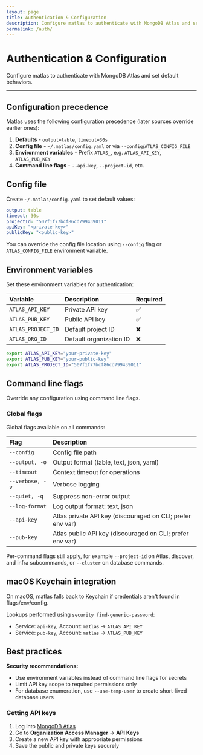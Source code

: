 ```yaml
---
layout: page
title: Authentication & Configuration
description: Configure matlas to authenticate with MongoDB Atlas and set default behaviors.
permalink: /auth/
---
```


# Authentication & Configuration

Configure matlas to authenticate with MongoDB Atlas and set default behaviors.



---

## Configuration precedence

Matlas uses the following configuration precedence (later sources override earlier ones):

1. **Defaults** - `output=table`, `timeout=30s`
2. **Config file** - `~/.matlas/config.yaml` or via `--config`/`ATLAS_CONFIG_FILE`
3. **Environment variables** - Prefix `ATLAS_`, e.g. `ATLAS_API_KEY`, `ATLAS_PUB_KEY`
4. **Command line flags** - `--api-key`, `--project-id`, etc.

## Config file

Create `~/.matlas/config.yaml` to set default values:

```yaml
output: table
timeout: 30s
projectId: "507f1f77bcf86cd799439011"
apiKey: "<private-key>"
publicKey: "<public-key>"
```

You can override the config file location using `--config` flag or `ATLAS_CONFIG_FILE` environment variable.

## Environment variables

Set these environment variables for authentication:

| Variable | Description | Required |
|:---------|:------------|:---------|
| `ATLAS_API_KEY` | Private API key | ✅ |
| `ATLAS_PUB_KEY` | Public API key | ✅ |
| `ATLAS_PROJECT_ID` | Default project ID | ❌ |
| `ATLAS_ORG_ID` | Default organization ID | ❌ |

```bash
export ATLAS_API_KEY="your-private-key"
export ATLAS_PUB_KEY="your-public-key"
export ATLAS_PROJECT_ID="507f1f77bcf86cd799439011"
```

## Command line flags

Override any configuration using command line flags.

### Global flags

Global flags available on all commands:

| Flag | Description |
|:-----|:------------|
| `--config` | Config file path |
| `--output, -o` | Output format (table, text, json, yaml) |
| `--timeout` | Context timeout for operations |
| `--verbose, -v` | Verbose logging |
| `--quiet, -q` | Suppress non-error output |
| `--log-format` | Log output format: text, json |
| `--api-key` | Atlas private API key (discouraged on CLI; prefer env var) |
| `--pub-key` | Atlas public API key (discouraged on CLI; prefer env var) |

Per-command flags still apply, for example `--project-id` on Atlas, discover, and infra subcommands, or `--cluster` on database commands.

## macOS Keychain integration

On macOS, matlas falls back to Keychain if credentials aren't found in flags/env/config.

Lookups performed using `security find-generic-password`:
- Service: `api-key`, Account: `matlas` → `ATLAS_API_KEY`
- Service: `pub-key`, Account: `matlas` → `ATLAS_PUB_KEY`

## Best practices

**Security recommendations:**
- Use environment variables instead of command line flags for secrets
- Limit API key scope to required permissions only
- For database enumeration, use `--use-temp-user` to create short-lived database users

### Getting API keys

1. Log into [MongoDB Atlas](https://cloud.mongodb.com)
2. Go to **Organization Access Manager** → **API Keys**
3. Create a new API key with appropriate permissions
4. Save the public and private keys securely